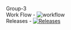 Group-3<br>
Work Flow - ![workflow](https://github.com/Hanzarniwin40527436/Group-3/actions/workflows/main.yml/badge.svg)
<br>
Releases - [![Releases](https://img.shields.io/github/release/Hanzarniwin40527436/Group-3/all.svg?style=flat-square)](https://github.com/Hanzarniwin40527436/Group-3/releases)
